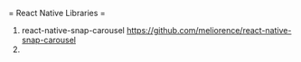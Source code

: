 = React Native Libraries =

1. react-native-snap-carousel
   https://github.com/meliorence/react-native-snap-carousel
2. 